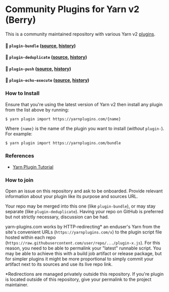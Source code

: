 # Community Plugins for Yarn v2 (Berry)

This is a community maintained repository with various Yarn v2 [plugins](https://yarnpkg.com/features/plugins).

#### :rocket: `plugin-bundle` ([source](./plugin-bundle), [history](../../commits/main/plugin-bundle/bundles/@yarnpkg/plugin-bundle.js))

#### :rocket: `plugin-deduplicate` ([source](https://github.com/eps1lon/yarn-plugin-deduplicate), [history](https://github.com/eps1lon/yarn-plugin-deduplicate/commits/latest/bundles/@yarnpkg/plugin-deduplicate.js))

#### :rocket: `plugin-push` ([source](./plugin-push), [history](../../commits/main/plugin-push/bundles/@yarnpkg/plugin-push.js))

#### :rocket: `plugin-echo-execute` ([source](https://github.com/leaumar/yarn-plugin-echo-execute), [history](https://github.com/leaumar/yarn-plugin-echo-execute/commits/master/bundles/%40yarnpkg/plugin-echo-execute.js))

### How to Install

Ensure that you're using the latest version of Yarn v2 then install any plugin from the list above by running:

```
$ yarn plugin import https://yarnplugins.com/{name}
```

Where `{name}` is the name of the plugin you want to install (_without_ `plugin-`). For example:

```bash
$ yarn plugin import https://yarnplugins.com/bundle
```

### References

- [Yarn Plugin Tutorial](https://yarnpkg.com/advanced/plugin-tutorial)

### How to join

Open an issue on this repository and ask to be onboarded. Provide relevant information about your plugin like its purpose and sources URL.

Your repo may be merged into this one (like `plugin-bundle`), or may stay separate (like `plugin-deduplicate`). Having your repo on GitHub is preferred but not strictly necessary, discussion can be had.

yarn-plugins.com works by HTTP-redirecting\* an enduser's Yarn from the site's convenient URLs (`https://yarnplugins.com/x`) to the plugin script file hosted within each repo (`https://raw.githubusercontent.com/user/repo/.../plugin-x.js`). For this reason, you need to be able to permalink your "latest" runnable script. You may be able to achieve this with a build job artifact or release package, but for simpler plugins it might be more proportional to simply commit your artifact next to its sources and use its live repo link.

\*Redirections are managed privately outside this repository. If you're plugin is located outside of this repository, give your permalink to the project maintainer.
